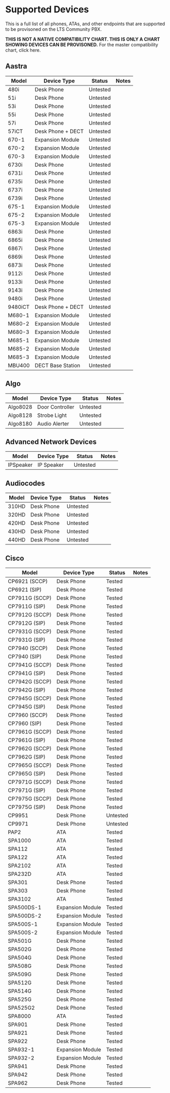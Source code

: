 # Supported Devices

This is a full list of all phones, ATAs, and other endpoints that are supported to be provisoned on the LTS Community PBX.

**THIS IS NOT A NATIVE COMPATIBILITY CHART. THIS IS ONLY A CHART SHOWING DEVICES CAN BE PROVISONED.** For the master compatibility chart, click here.

## Aastra
| Model   | Device Type       | Status   | Notes |
| ------- | ----------------- | -------- | ----- |
| 480i    | Desk Phone        | Untested |       |
| 51i     | Desk Phone        | Untested |       |
| 53i     | Desk Phone        | Untested |       |
| 55i     | Desk Phone        | Untested |       |
| 57i     | Desk Phone        | Untested |       |
| 57iCT   | Desk Phone + DECT | Untested |       |
| 670-1   | Expansion Module  | Untested |       |
| 670-2   | Expansion Module  | Untested |       |
| 670-3   | Expansion Module  | Untested |       |
| 6730i   | Desk Phone        | Untested |       |
| 6731i   | Desk Phone        | Untested |       |
| 6735i   | Desk Phone        | Untested |       |
| 6737i   | Desk Phone        | Untested |       |
| 6739i   | Desk Phone        | Untested |       |
| 675-1   | Expansion Module  | Untested |       |
| 675-2   | Expansion Module  | Untested |       |
| 675-3   | Expansion Module  | Untested |       |
| 6863i   | Desk Phone        | Untested |       |
| 6865i   | Desk Phone        | Untested |       |
| 6867i   | Desk Phone        | Untested |       |
| 6869i   | Desk Phone        | Untested |       |
| 6873i   | Desk Phone        | Untested |       |
| 9112i   | Desk Phone        | Untested |       |
| 9133i   | Desk Phone        | Untested |       |
| 9143i   | Desk Phone        | Untested |       |
| 9480i   | Desk Phone        | Untested |       |
| 9480iCT | Desk Phone + DECT | Untested |       |
| M680-1  | Expansion Module  | Untested |       |
| M680-2  | Expansion Module  | Untested |       |
| M680-3  | Expansion Module  | Untested |       |
| M685-1  | Expansion Module  | Untested |       |
| M685-2  | Expansion Module  | Untested |       |
| M685-3  | Expansion Module  | Untested |       |
| MBU400  | DECT Base Station | Untested |       |

## Algo
| Model    | Device Type     | Status   | Notes |
| -------- | --------------- | -------- | ----- |
| Algo8028 | Door Controller | Untested |       |
| Algo8128 | Strobe Light    | Untested |       |
| Algo8180 | Audio Alerter   | Untested |       |

## Advanced Network Devices
| Model     | Device Type | Status   | Notes |
| --------- | ----------- | -------- | ----- |
| IPSpeaker | IP Speaker  | Untested |       |

## Audiocodes
| Model | Device Type | Status   | Notes |
| ----- | ----------- | -------- | ----- |
| 310HD | Desk Phone  | Untested |       |
| 320HD | Desk Phone  | Untested |       |
| 420HD | Desk Phone  | Untested |       |
| 430HD | Desk Phone  | Untested |       |
| 440HD | Desk Phone  | Untested |       |

## Cisco
| Model        | Device Type       | Status           | Notes |
|--------------|-------------------|------------------|-------|
| CP6921 (SCCP) | Desk Phone       | Tested |       |
| CP6921 (SIP)  | Desk Phone       | Tested     |       |
| CP7911G (SCCP) | Desk Phone      | Tested |       |
| CP7911G (SIP)  | Desk Phone      | Tested     |       |
| CP7912G (SCCP) | Desk Phone      | Tested |       |
| CP7912G (SIP)  | Desk Phone      | Tested     |       |
| CP7931G (SCCP) | Desk Phone      | Tested |       |
| CP7931G (SIP)  | Desk Phone      | Tested     |       |
| CP7940 (SCCP)  | Desk Phone      | Tested |       |
| CP7940 (SIP)   | Desk Phone      | Tested     |       |
| CP7941G (SCCP) | Desk Phone      | Tested |       |
| CP7941G (SIP)  | Desk Phone      | Tested     |       |
| CP7942G (SCCP) | Desk Phone      | Tested |       |
| CP7942G (SIP)  | Desk Phone      | Tested     |       |
| CP7945G (SCCP) | Desk Phone      | Tested |       |
| CP7945G (SIP)  | Desk Phone      | Tested     |       |
| CP7960 (SCCP)  | Desk Phone      | Tested |       |
| CP7960 (SIP)   | Desk Phone      | Tested     |       |
| CP7961G (SCCP) | Desk Phone      | Tested |       |
| CP7961G (SIP)  | Desk Phone      | Tested     |       |
| CP7962G (SCCP) | Desk Phone      | Tested |       |
| CP7962G (SIP)  | Desk Phone      | Tested     |       |
| CP7965G (SCCP) | Desk Phone      | Tested |       |
| CP7965G (SIP)  | Desk Phone      | Tested     |       |
| CP7971G (SCCP) | Desk Phone      | Tested |       |
| CP7971G (SIP)  | Desk Phone      | Tested     |       |
| CP7975G (SCCP) | Desk Phone      | Tested |       |
| CP7975G (SIP)  | Desk Phone      | Tested     |       |
| CP9951        | Desk Phone       | Untested         |       |
| CP9971        | Desk Phone       | Untested         |       |
| PAP2          | ATA              | Tested |       |
| SPA1000       | ATA              | Tested |       |
| SPA112        | ATA              | Tested |       |
| SPA122        | ATA              | Tested |       |
| SPA2102       | ATA              | Tested |       |
| SPA232D       | ATA              | Tested |       |
| SPA301        | Desk Phone       | Tested |       |
| SPA303        | Desk Phone       | Tested |       |
| SPA3102       | ATA              | Tested |       |
| SPA500DS-1    | Expansion Module | Tested |       |
| SPA500DS-2    | Expansion Module | Tested |       |
| SPA500S-1     | Expansion Module | Tested |       |
| SPA500S-2     | Expansion Module | Tested |       |
| SPA501G       | Desk Phone       | Tested |       |
| SPA502G       | Desk Phone       | Tested |       |
| SPA504G       | Desk Phone       | Tested |       |
| SPA508G       | Desk Phone       | Tested |       |
| SPA509G       | Desk Phone       | Tested |       |
| SPA512G       | Desk Phone       | Tested |       |
| SPA514G       | Desk Phone       | Tested |       |
| SPA525G       | Desk Phone       | Tested |       |
| SPA525G2      | Desk Phone       | Tested |       |
| SPA8000       | ATA              | Tested |       |
| SPA901        | Desk Phone       | Tested |       |
| SPA921        | Desk Phone       | Tested |       |
| SPA922        | Desk Phone       | Tested |       |
| SPA932-1      | Expansion Module | Tested |       |
| SPA932-2      | Expansion Module | Tested |       |
| SPA941        | Desk Phone       | Tested |       |
| SPA942        | Desk Phone       | Tested |       |
| SPA962        | Desk Phone       | Tested |       |






